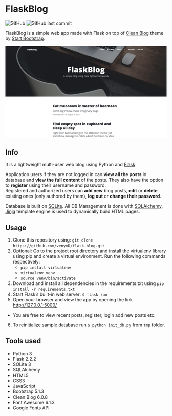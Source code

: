 # FlaskBlog
![GitHub](https://img.shields.io/github/license/venyxd/flask-blog)
![GitHub last commit](https://img.shields.io/github/last-commit/venyxd/flask-blog)

FlaskBlog is a simple web app made with Flask on top of [Clean Blog](https://startbootstrap.com/theme/clean-blog/) theme by [Start Bootstrap](https://startbootstrap.com/).

![preview.png](tmp/preview.png)
## Info
It is a lightweight multi-user web blog using Python and [Flask](https://flask.palletsprojects.com/)<br />

Application users if they are not logged in can **view all the posts** in database and **view the full content** of the posts. They also have the option to **register** using their username and password.<br />
Registered and authorized users can **add new** blog posts, **edit** or **delete** existing ones (only authored by them), **log out** or **change their password**.

Database is built on [SQLite](https://sqlite.org/). All DB Management is done with [SQLAlchemy](https://www.sqlalchemy.org/). [Jinja](http://jinja.palletsprojects.com/) template engine is used to dynamically build HTML pages.

## Usage
1. Clone this repository using: `git clone https://github.com/venyxD/flask-blog.git` <br />
2. Optional: Go to the project root directory and install the virtualenv library using pip and create a virtual environment. Run the following commands respectively:
   * `pip install virtualenv`
   * `virtualenv venv`
   * `source venv/bin/activate`
3. Download and install all dependencies in the requirements.txt using `pip install -r requirements.txt`
4. Start Flask’s built-in web server: `$ flask run`
5. Open your browser and view the app by opening the link http://127.0.0.1:5000/

* You are free to view recent posts, register, login add new posts etc.

6. To reinitialize sample database run `$ python init_db.py` from `tmp` folder. 

## Tools used
* Python 3
* Flask 2.2.2
* SQLite 3
* SQLAlchemy
* HTML5
* CSS3
* JavaScript
* Bootstrap 5.1.3
* Clean Blog 6.0.8
* Font Awesome 6.1.3
* Google Fonts API